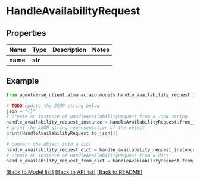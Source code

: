 # HandleAvailabilityRequest


## Properties

Name | Type | Description | Notes
------------ | ------------- | ------------- | -------------
**name** | **str** |  | 

## Example

```python
from agentverse_client.almanac.aio.models.handle_availability_request import HandleAvailabilityRequest

# TODO update the JSON string below
json = "{}"
# create an instance of HandleAvailabilityRequest from a JSON string
handle_availability_request_instance = HandleAvailabilityRequest.from_json(json)
# print the JSON string representation of the object
print(HandleAvailabilityRequest.to_json())

# convert the object into a dict
handle_availability_request_dict = handle_availability_request_instance.to_dict()
# create an instance of HandleAvailabilityRequest from a dict
handle_availability_request_from_dict = HandleAvailabilityRequest.from_dict(handle_availability_request_dict)
```
[[Back to Model list]](../README.md#documentation-for-models) [[Back to API list]](../README.md#documentation-for-api-endpoints) [[Back to README]](../README.md)


